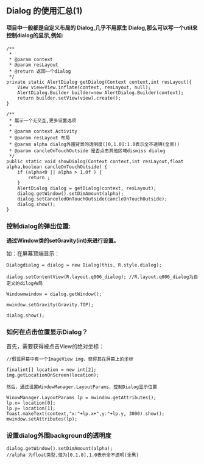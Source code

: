 ## Dialog 的使用汇总(1) ##

#### 项目中一般都是自定义布局的 Dialog,几乎不用原生 Dialog,那么可以写一个util来控制dialog的显示,例如: ####

	/**
	 * 
	 * @param context
	 * @param resLayout
	 * @return 返回一个dialog
	 */
	private static AlertDialog getDialog(Context context,int resLayout){
		View view=View.inflate(context, resLayout, null);
		AlertDialog.Builder builder=new AlertDialog.Builder(context);
		return builder.setView(view).create();
	}

	/**
	 * 展示一个无交互,更多设置选项
	 * 
	 * @param context Activity
	 * @param resLayout 布局
	 * @param alpha dialog外围背景的透明度([0,1.0]:1.0表示全不透明(全黑))
	 * @param cancleOnTouchOutside 是否点击其他区域dismiss dialog
	 */
	public static void showDialog(Context context,int resLayout,float alpha,boolean cancleOnTouchOutside) {
		if (alpha<0 || alpha > 1.0f ) {
			return ;
		}
		AlertDialog dialog = getDialog(context, resLayout);
		dialog.getWindow().setDimAmount(alpha);
		dialog.setCanceledOnTouchOutside(cancleOnTouchOutside);
		dialog.show();
	}

### 控制dialog的弹出位置: ###

**通过Window类的setGravity(int)来进行设置。**

如：在屏幕顶端显示：

	Dialogdialog = dialog = new Dialog(this, R.style.dialog);
	
	dialog.setContentView(R.layout.q006_dialog); //R.layout.q006_dialog为自定义的dilog布局
	
	Windowmwindow = dialog.getWindow();
	
	mwindow.setGravity(Gravity.TOP);
	
	dialog.show();

### 如何在点击位置显示Dialog？ ###

首先，需要获得被点击View的绝对坐标：

	//假设屏幕中有一个ImageView img，获得其在屏幕上的坐标
	
	finalint[] location = new int[2];
	img.getLocationOnScreen(location);
	
	然后，通过设置WindowManager.LayoutParams，控制Dialog显示位置
	
	WinowManager.LayoutParams lp = mwindow.getAttributes();
	lp.x= location[0];
	lp.y= location[1];
	Toast.makeText(context,"x:"+lp.x+",y:"+lp.y, 3000).show();
	mwindow.setAttributes(lp);

### 设置dialog外围background的透明度 ###

	dialog.getWindow().setDimAmount(alpha);
	//alpha 为float类型,值为[0,1.0],1.0表示全不透明(全黑)